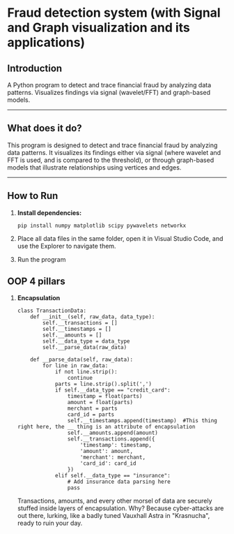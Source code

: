 # Fraud detection system (with Signal and Graph visualization and its applications)


## Introduction

A Python program to detect and trace financial fraud by analyzing data patterns. Visualizes findings via signal (wavelet/FFT) and graph-based models.

---

## What does it do?

This program is designed to detect and trace financial fraud by analyzing data patterns. It visualizes its findings either via signal (where wavelet and FFT is used, and is compared to the threshold), or through graph-based models that illustrate relationships using vertices and edges.

---

## How to Run

1. **Install dependencies:**
    ```
    pip install numpy matplotlib scipy pywavelets networkx
    ```
2. Place all data files in the same folder, open it in Visual Studio Code, and use the Explorer to navigate them.

3. Run the program

## OOP 4 pillars

1. **Encapsulation**

    ```
    class TransactionData:
        def __init__(self, raw_data, data_type):
            self.__transactions = []
            self.__timestamps = []
            self.__amounts = []
            self.__data_type = data_type  
            self.__parse_data(raw_data)
        
        def __parse_data(self, raw_data):
            for line in raw_data:
                if not line.strip():  
                    continue
                parts = line.strip().split(',')
                if self.__data_type == "credit_card":
                    timestamp = float(parts)
                    amount = float(parts)
                    merchant = parts
                    card_id = parts
                    self.__timestamps.append(timestamp)  #This thing right here, the __ thing is an attribute of encapsulation
                    self.__amounts.append(amount)
                    self.__transactions.append({  
                        'timestamp': timestamp,
                        'amount': amount,
                        'merchant': merchant,
                        'card_id': card_id
                    })
                elif self.__data_type == "insurance":
                    # Add insurance data parsing here
                    pass
    ```
    Transactions, amounts, and every other morsel of data are securely stuffed inside layers of encapsulation. Why? Because cyber-attacks are out there, lurking, like a badly tuned Vauxhall Astra in "Krasnucha", ready to ruin your day.
